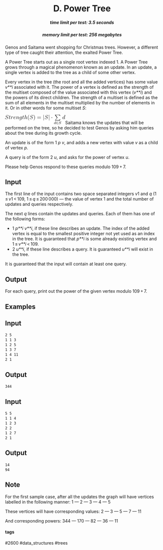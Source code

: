 <h1 style='text-align: center;'> D. Power Tree</h1>

<h5 style='text-align: center;'>time limit per test: 3.5 seconds</h5>
<h5 style='text-align: center;'>memory limit per test: 256 megabytes</h5>

Genos and Saitama went shopping for Christmas trees. However, a different type of tree caught their attention, the exalted Power Tree. 

A Power Tree starts out as a single root vertex indexed 1. A Power Tree grows through a magical phenomenon known as an update. In an update, a single vertex is added to the tree as a child of some other vertex.

Every vertex in the tree (the root and all the added vertices) has some value *v**i* associated with it. The power of a vertex is defined as the strength of the multiset composed of the value associated with this vertex (*v**i*) and the powers of its direct children. The strength of a multiset is defined as the sum of all elements in the multiset multiplied by the number of elements in it. Or in other words for some multiset *S*: 

![](images/8878accba39b186ae9cb70fec7e1c34d70137f60.png)Saitama knows the updates that will be performed on the tree, so he decided to test Genos by asking him queries about the tree during its growth cycle.

An update is of the form 1 *p* *v*, and adds a new vertex with value *v* as a child of vertex *p*.

A query is of the form 2 *u*, and asks for the power of vertex *u*.

Please help Genos respond to these queries modulo 109 + 7.

## Input

The first line of the input contains two space separated integers *v*1 and *q* (1 ≤ *v*1 < 109, 1 ≤ *q* ≤ 200 000) — the value of vertex 1 and the total number of updates and queries respectively.

The next *q* lines contain the updates and queries. Each of them has one of the following forms: 

* 1 *p**i* *v**i*, if these line describes an update. The index of the added vertex is equal to the smallest positive integer not yet used as an index in the tree. It is guaranteed that *p**i* is some already existing vertex and 1 ≤ *v**i* < 109.
* 2 *u**i*, if these line describes a query. It is guaranteed *u**i* will exist in the tree.

It is guaranteed that the input will contain at least one query.

## Output

For each query, print out the power of the given vertex modulo 109 + 7.

## Examples

## Input


```
2 5  
1 1 3  
1 2 5  
1 3 7  
1 4 11  
2 1  

```
## Output


```
344  

```
## Input


```
5 5  
1 1 4  
1 2 3  
2 2  
1 2 7  
2 1  

```
## Output


```
14  
94  

```
## Note

For the first sample case, after all the updates the graph will have vertices labelled in the following manner: 1 — 2 — 3 — 4 — 5

These vertices will have corresponding values: 2 — 3 — 5 — 7 — 11

And corresponding powers: 344 — 170 — 82 — 36 — 11



#### tags 

#2600 #data_structures #trees 